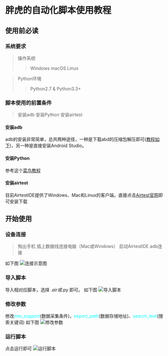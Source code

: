 # 胖虎的自动化脚本使用教程

## 使用前必读

### 系统要求

> 操作系统
>>Windows
>>macOS
>>Linux

>Python环境
>>Python2.7 & Python3.3+

### 脚本使用的前置条件

> 安装adb
> 安装Python
> 安装airtest

#### 安装adb

adb的安装非常简单，总共两种途径，一种是下载abd的压缩包解压即可([教程如下](https://gitee.com/ly.cn/auto_script/blob/master/adb/adb%E5%AE%89%E8%A3%85%E6%95%99%E7%A8%8B.md))，另一种是直接安装Android Studio。

#### 安装Python

参考这个[菜鸟教程](https://www.runoob.com/python/python-install.html)

#### 安装airtest

目前AirtestIDE提供了Windows、Mac和Linux的客户端，直接点击[Airtest官网](https://airtest.netease.com/)即可安装下载

## 开始使用

### 设备连接

> 掏出手机
> 插上数据线连接电脑（Mac或Windows）
> 启动AirtestIDE
> adb连接

如下图
![连接示意图](https://s2.loli.net/2022/01/12/BplS5FetTPhikmg.jpg)

### 导入脚本

导入相对应脚本，选择 *.air或*.py 即可。
如下图
![导入脚本](https://s2.loli.net/2022/01/12/BplS5FetTPhikmg.jpg)

### 修改参数

修改<font color= #00FFFF>min_support</font>(数据采集条件)，<font color= #00FFFF>export_path</font>(数据存储地址)、<font color= #00FFFF>search_text</font>(搜索关键词)
如下图
![修改参数](https://s2.loli.net/2022/01/12/z4xespiFmXHVLkM.jpg)

### 运行脚本

点击运行即可
![运行脚本](https://s2.loli.net/2022/01/12/F5y9h3KXqwQPkJj.jpg)

